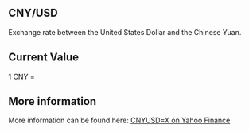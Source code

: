 ## CNY/USD

Exchange rate between the United States Dollar and the Chinese Yuan.

## Current Value

1 CNY = <Value topic="finance/stock-exchange/currency/CNY/USD" decimals="3" unit="USD"/>

## More information

More information can be found here: [CNYUSD=X on Yahoo Finance](https://finance.yahoo.com/quote/CNYUSD=X/)
